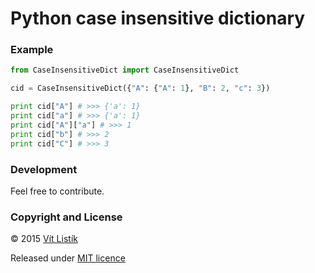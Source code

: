 # Python case insensitive dictionary
### Example

```python
from CaseInsensitiveDict import CaseInsensitiveDict

cid = CaseInsensitiveDict({"A": {"A": 1}, "B": 2, "c": 3})

print cid["A"] # >>> {'a': 1}
print cid["a"] # >>> {'a': 1}
print cid["A"]["a"] # >>> 1
print cid["b"] # >>> 2
print cid["C"] # >>> 3
```
### Development

Feel free to contribute.

### Copyright and License

&copy; 2015 [Vít Listík](http://tivvit.cz)

Released under [MIT licence](https://github.com/tivvit/python-case-insensitive-dict/blob/master/LICENSE)